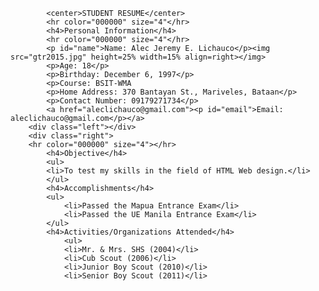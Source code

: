 <html>
	<head>
		<title>My Resume</title>
	</head>
	<body>

			<center>STUDENT RESUME</center>
			<hr color="000000" size="4"</hr>
			<h4>Personal Information</h4>
			<hr color="000000" size="4"</hr>
			<p id="name">Name: Alec Jeremy E. Lichauco</p><img src="gtr2015.jpg" height=25% width=15% align=right></img>
			<p>Age: 18</p>
			<p>Birthday: December 6, 1997</p>
			<p>Course: BSIT-WMA
			<p>Home Address: 370 Bantayan St., Mariveles, Bataan</p>
			<p>Contact Number: 09179271734</p>
			<a href="aleclichauco@gmail.com"><p id="email">Email: aleclichauco@gmail.com</p></a>
		<div class="left"></div>
		<div class="right">
		<hr color="000000" size="4"></hr>
			<h4>Objective</h4>
			<ul>
			<li>To test my skills in the field of HTML Web design.</li>
			</ul>
			<h4>Accomplishments</h4>
			<ul>
				<li>Passed the Mapua Entrance Exam</li>
				<li>Passed the UE Manila Entrance Exam</li>
			</ul>
			<h4>Activities/Organizations Attended</h4>
				<ul>
				<li>Mr. & Mrs. SHS (2004)</li>
				<li>Cub Scout (2006)</li>
				<li>Junior Boy Scout (2010)</li>
				<li>Senior Boy Scout (2011)</li>
		
